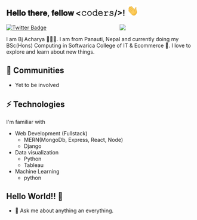 <h2> 𝐇𝐞𝐥𝐥𝐨 𝐭𝐡𝐞𝐫𝐞, 𝐟𝐞𝐥𝐥𝐨𝐰 <𝚌𝚘𝚍𝚎𝚛𝚜/>! <img src="https://raw.githubusercontent.com/ABSphreak/ABSphreak/master/gifs/Hi.gif" width="30px"></h2>

<img align='right' src='https://camo.githubusercontent.com/8bf6f6d78abc81fcf9c49f10649423e73ea44bc248e83aaae8759d401c829a84/68747470733a2f2f70687973696373677572756b756c2e66696c65732e776f726470726573732e636f6d2f323031392f30322f6368617261637465722d312e676966' width='200"'>

[![Twitter Badge](https://img.shields.io/badge/-@achbj-1ca0f1?style=flat-square&labelColor=1ca0f1&logo=twitter&logoColor=white&link=https://twitter.com/Harshkhatri24)](https://twitter.com/achbj)

I am Bj Acharya 🧑🏻‍💻. I am from Panauti, Nepal and currently doing my BSc(Hons) Computing in Softwarica College of IT & Ecommerce 🏫. I love to explore and learn about new things.
## 👯 Communities
* Yet to be involved

## ⚡ Technologies
I'm familiar with 
  * Web Development (Fullstack)
    * MERN(MongoDb, Express, React, Node)
    * Django
  * Data visualization
    * Python
    * Tableau
  * Machine Learning
    * python

## Hello World!! 🤔
- 💬 Ask me about anything an everything.
<!-- - 📫 Read my blogs: [Harsh Blog]().
- 🎯 Portfolio site: [Portfolio](). -->


